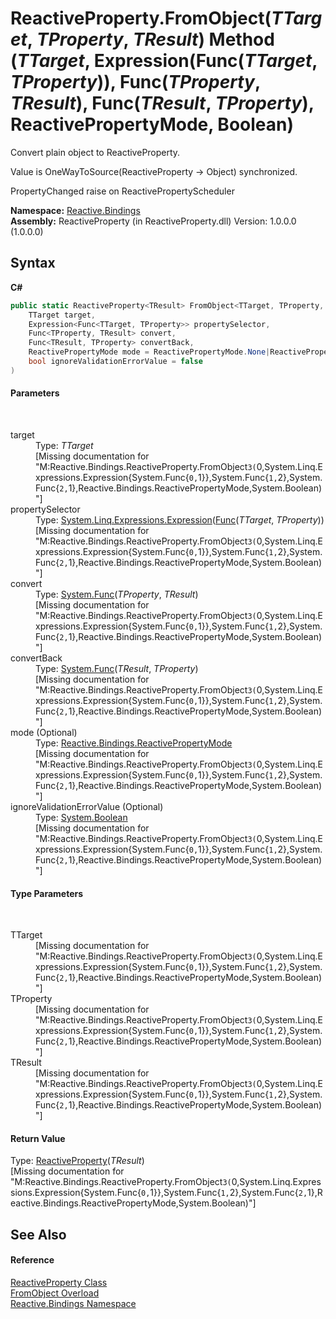 # ReactiveProperty.FromObject(*TTarget*, *TProperty*, *TResult*) Method (*TTarget*, Expression(Func(*TTarget*, *TProperty*)), Func(*TProperty*, *TResult*), Func(*TResult*, *TProperty*), ReactivePropertyMode, Boolean)
 


Convert plain object to ReactiveProperty.

Value is OneWayToSource(ReactiveProperty -> Object) synchronized.

PropertyChanged raise on ReactivePropertyScheduler


**Namespace:**&nbsp;<a href="c3971206-685a-088e-bb60-d89f59135b99">Reactive.Bindings</a><br />**Assembly:**&nbsp;ReactiveProperty (in ReactiveProperty.dll) Version: 1.0.0.0 (1.0.0.0)

## Syntax

**C#**<br />
``` C#
public static ReactiveProperty<TResult> FromObject<TTarget, TProperty, TResult>(
	TTarget target,
	Expression<Func<TTarget, TProperty>> propertySelector,
	Func<TProperty, TResult> convert,
	Func<TResult, TProperty> convertBack,
	ReactivePropertyMode mode = ReactivePropertyMode.None|ReactivePropertyMode.DistinctUntilChanged|ReactivePropertyMode.RaiseLatestValueOnSubscribe,
	bool ignoreValidationErrorValue = false
)

```


#### Parameters
&nbsp;<dl><dt>target</dt><dd>Type: *TTarget*<br />\[Missing <param name="target"/> documentation for "M:Reactive.Bindings.ReactiveProperty.FromObject``3(``0,System.Linq.Expressions.Expression{System.Func{``0,``1}},System.Func{``1,``2},System.Func{``2,``1},Reactive.Bindings.ReactivePropertyMode,System.Boolean)"\]</dd><dt>propertySelector</dt><dd>Type: <a href="http://msdn2.microsoft.com/en-us/library/bb335710" target="_blank">System.Linq.Expressions.Expression</a>(<a href="http://msdn2.microsoft.com/en-us/library/bb549151" target="_blank">Func</a>(*TTarget*, *TProperty*))<br />\[Missing <param name="propertySelector"/> documentation for "M:Reactive.Bindings.ReactiveProperty.FromObject``3(``0,System.Linq.Expressions.Expression{System.Func{``0,``1}},System.Func{``1,``2},System.Func{``2,``1},Reactive.Bindings.ReactivePropertyMode,System.Boolean)"\]</dd><dt>convert</dt><dd>Type: <a href="http://msdn2.microsoft.com/en-us/library/bb549151" target="_blank">System.Func</a>(*TProperty*, *TResult*)<br />\[Missing <param name="convert"/> documentation for "M:Reactive.Bindings.ReactiveProperty.FromObject``3(``0,System.Linq.Expressions.Expression{System.Func{``0,``1}},System.Func{``1,``2},System.Func{``2,``1},Reactive.Bindings.ReactivePropertyMode,System.Boolean)"\]</dd><dt>convertBack</dt><dd>Type: <a href="http://msdn2.microsoft.com/en-us/library/bb549151" target="_blank">System.Func</a>(*TResult*, *TProperty*)<br />\[Missing <param name="convertBack"/> documentation for "M:Reactive.Bindings.ReactiveProperty.FromObject``3(``0,System.Linq.Expressions.Expression{System.Func{``0,``1}},System.Func{``1,``2},System.Func{``2,``1},Reactive.Bindings.ReactivePropertyMode,System.Boolean)"\]</dd><dt>mode (Optional)</dt><dd>Type: <a href="0417bb4d-0308-0a3d-6c58-5ed554a7399f">Reactive.Bindings.ReactivePropertyMode</a><br />\[Missing <param name="mode"/> documentation for "M:Reactive.Bindings.ReactiveProperty.FromObject``3(``0,System.Linq.Expressions.Expression{System.Func{``0,``1}},System.Func{``1,``2},System.Func{``2,``1},Reactive.Bindings.ReactivePropertyMode,System.Boolean)"\]</dd><dt>ignoreValidationErrorValue (Optional)</dt><dd>Type: <a href="http://msdn2.microsoft.com/en-us/library/a28wyd50" target="_blank">System.Boolean</a><br />\[Missing <param name="ignoreValidationErrorValue"/> documentation for "M:Reactive.Bindings.ReactiveProperty.FromObject``3(``0,System.Linq.Expressions.Expression{System.Func{``0,``1}},System.Func{``1,``2},System.Func{``2,``1},Reactive.Bindings.ReactivePropertyMode,System.Boolean)"\]</dd></dl>

#### Type Parameters
&nbsp;<dl><dt>TTarget</dt><dd>\[Missing <typeparam name="TTarget"/> documentation for "M:Reactive.Bindings.ReactiveProperty.FromObject``3(``0,System.Linq.Expressions.Expression{System.Func{``0,``1}},System.Func{``1,``2},System.Func{``2,``1},Reactive.Bindings.ReactivePropertyMode,System.Boolean)"\]</dd><dt>TProperty</dt><dd>\[Missing <typeparam name="TProperty"/> documentation for "M:Reactive.Bindings.ReactiveProperty.FromObject``3(``0,System.Linq.Expressions.Expression{System.Func{``0,``1}},System.Func{``1,``2},System.Func{``2,``1},Reactive.Bindings.ReactivePropertyMode,System.Boolean)"\]</dd><dt>TResult</dt><dd>\[Missing <typeparam name="TResult"/> documentation for "M:Reactive.Bindings.ReactiveProperty.FromObject``3(``0,System.Linq.Expressions.Expression{System.Func{``0,``1}},System.Func{``1,``2},System.Func{``2,``1},Reactive.Bindings.ReactivePropertyMode,System.Boolean)"\]</dd></dl>

#### Return Value
Type: <a href="f3535edb-3165-1739-6d01-0a18033afe61">ReactiveProperty</a>(*TResult*)<br />\[Missing <returns> documentation for "M:Reactive.Bindings.ReactiveProperty.FromObject``3(``0,System.Linq.Expressions.Expression{System.Func{``0,``1}},System.Func{``1,``2},System.Func{``2,``1},Reactive.Bindings.ReactivePropertyMode,System.Boolean)"\]

## See Also


#### Reference
<a href="ace2c938-d77c-5f37-c681-347205251571">ReactiveProperty Class</a><br /><a href="52374021-d14c-956e-869b-1ce3f0e667df">FromObject Overload</a><br /><a href="c3971206-685a-088e-bb60-d89f59135b99">Reactive.Bindings Namespace</a><br />